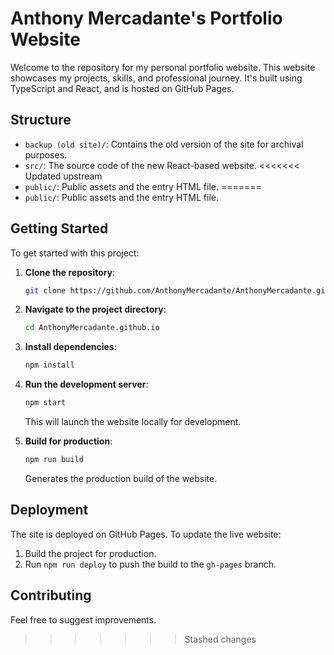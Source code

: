 # Anthony Mercadante's Portfolio Website

Welcome to the repository for my personal portfolio website. This website showcases my projects, skills, and professional journey. It's built using TypeScript and React, and is hosted on GitHub Pages.

## Structure

- `backup (old site)/`: Contains the old version of the site for archival purposes.
- `src/`: The source code of the new React-based website.
<<<<<<< Updated upstream
- `public/`: Public assets and the entry HTML file.
=======
- `public/`: Public assets and the entry HTML file.

## Getting Started

To get started with this project:

1. **Clone the repository**:
   ```bash
   git clone https://github.com/AnthonyMercadante/AnthonyMercadante.github.io.git
   ```

2. **Navigate to the project directory**:
   ```bash
   cd AnthonyMercadante.github.io
   ```

3. **Install dependencies**:
   ```bash
   npm install
   ```

4. **Run the development server**:
   ```bash
   npm start
   ```
   This will launch the website locally for development.

5. **Build for production**:
   ```bash
   npm run build
   ```
   Generates the production build of the website.

## Deployment

The site is deployed on GitHub Pages. To update the live website:

1. Build the project for production.
2. Run `npm run deploy` to push the build to the `gh-pages` branch.

## Contributing

Feel free to suggest improvements.
>>>>>>> Stashed changes
